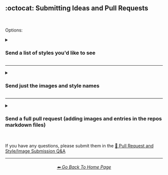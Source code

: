 <h2>:octocat: Submitting Ideas and Pull Requests</h2>

<br>

Options:

<details><summary><h3>Send a list of styles you'd like to see</h3></summary><p>
<br>
<b>If you would like to send a list of styles, simply send them in the discussions under the <a href="https://github.com/willwulfken/MidJourney-Styles-and-Keywords-Reference/discussions/2">💡 Ideas</a> category.</b>
<br>

Alternatively, you can send a pull request containing a text or markdown file. Just be sure to mention that you are submitting a style list.

</p></details>


<hr><!--------------->


<details><summary><h3>Send just the images and style names</h3></summary><p>
    <br>
    <b>If you would like to send images, create a pull request and do the following:</b>
    <br>
    <ol>
        <li>Make sure that all images are named with their respective style name.</li>
        <br>
        <li>Be sure to do one of the following:</li>
            <ul>
                <li>Put the images in the correct places within the "Images" folder. If doing this, make sure to put the images in a new folder that way it is easier for me to find them.</li>
                <li>-or-</li>
                <li>Put all of the images in the "Images" folder.</li>
            </ul>
        <br>
        <li>Make sure you mention the exact prompt format(s) that you used. You can write these in the "conversations" of the pull request.</li>
            <ul>
            <li>(for example, if one of your prompts was "sphere, golden --seed 4776" then you would say you used "sphere, &#60;style&#62; --seed 4776")</li>
            </ul>
            <li>
                This does not need to be done for each individual image. Just each prompt format that you used.
            </li>
    </ol>
    <br>
    After the pull request is approved, I will take care of adding them to the markdown files and crediting you.
</p></details>


<hr><!--------------->


<details><summary><h3>Send a full pull request (adding images and entries in the repos markdown files)</h3></summary><p>
    <br>
    <b>If you would like to send a full pull request, create a pull request and do the following:</b>
    <br>
    <ol>
        <li>
            Make sure that all images are named with their respective style name.
        </li>
        <br>
        <li>
            Put the images in the correct places within the "Images" folder.
        </li>
        <br>
        <li>
            When adding entries to the markdown files, make sure that the images/entries are in the correct places (to your best ability)
        </li>
        <br>
        <li>
            Make sure you mention the exact prompt format(s) that you used. You can write these in the "conversations" of the pull request.
        </li>
        <ul>
            <li>
                (for example, if one of your prompts was "sphere, golden --seed 4776" then you would say you used "sphere, &#60;style&#62; --seed 4776")
            </li>
            <li>
                This does not need to be done for each individual image. Just each prompt format that you used.
            </li>
        </ul>
    </ol>
    <br>
    After the pull request is approved, I will take care of crediting you and any needed edits.

</p></details>

<br>

If you have any questions, please submit them in the <a href="https://github.com/willwulfken/MidJourney-Styles-and-Keywords-Reference/discussions/10">🙏 Pull Request and Style/Image Submission Q&A</a>

<hr><!--------------->
<div align="center">
<h6><a href="https://github.com/willwulfken/MidJourney-Styles-and-Keywords-Reference/blob/main/README.md">⬅ Go Back To Home Page</a></h6>
</div>
